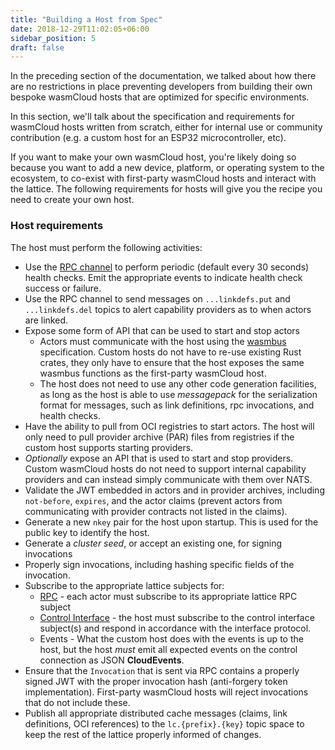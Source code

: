 ```yaml
---
title: "Building a Host from Spec"
date: 2018-12-29T11:02:05+06:00
sidebar_position: 5
draft: false
---
```


In the preceding section of the documentation, we talked about how there are no restrictions in place preventing developers from building their own bespoke wasmCloud hosts that are optimized for specific environments.

In this section, we'll talk about the specification and requirements for wasmCloud
hosts written from scratch, either for internal use or community contribution (e.g. a custom host for an ESP32 microcontroller, etc).

If you want to make your own wasmCloud host, you're likely doing so because you want to add a new device, platform, or operating system to the ecosystem, to co-exist with first-party wasmCloud hosts and interact with the lattice. The following requirements for hosts will give you the recipe you need to create your own host.

### Host requirements

The host must perform the following activities:

- Use the [RPC channel](/docs/reference/lattice-protocols/rpc) to perform periodic (default every 30 seconds) health checks. Emit the appropriate events to indicate health check success or failure.
- Use the RPC channel to send messages on `...linkdefs.put` and `...linkdefs.del` topics to alert capability providers as to when actors are linked.
- Expose some form of API that can be used to start and stop actors
  - Actors must communicate with the host using the [wasmbus](/docs/reference/wasmbus) specification. Custom hosts do not have to re-use existing Rust crates, they only have to ensure that the host exposes the same wasmbus functions as the first-party wasmCloud host.
  - The host does not need to use any other code generation facilities, as long as the host is able to use _messagepack_ for the serialization format for messages, such as link definitions, rpc invocations, and health checks.
- Have the ability to pull from OCI registries to start actors. The host will only need to pull provider archive (PAR) files from registries if the custom host supports starting providers.
- _Optionally_ expose an API that is used to start and stop providers. Custom wasmCloud hosts do not need to support internal capability providers and can instead simply communicate with them over NATS.
- Validate the JWT embedded in actors and in provider archives, including `not-before`, `expires`, and the actor claims (prevent actors from communicating with provider contracts not listed in the claims).
- Generate a new `nkey` pair for the host upon startup. This is used for the public key to identify the host.
- Generate a _cluster seed_, or accept an existing one, for signing invocations
- Properly sign invocations, including hashing specific fields of the invocation.
- Subscribe to the appropriate lattice subjects for:
  - [RPC](/docs/reference/lattice-protocols/rpc) - each actor must subscribe to its appropriate lattice RPC subject
  - [Control Interface](/docs/reference/lattice-protocols/control-interface) - the host must subscribe to the control interface subject(s) and respond in accordance with the interface protocol.
  - Events - What the custom host does with the events is up to the host, but the host _must_ emit all expected events on the control connection as JSON **CloudEvents**.
- Ensure that the `Invocation` that is sent via RPC contains a properly signed JWT with the proper invocation hash (anti-forgery token implementation). First-party wasmCloud hosts will reject invocations that do not include these.
- Publish all appropriate distributed cache messages (claims, link definitions, OCI references) to the `lc.{prefix}.{key}` topic space to keep the rest of the lattice properly informed of changes.
